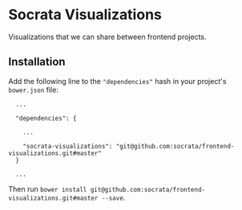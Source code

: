 # Socrata Visualizations
Visualizations that we can share between frontend projects.

## Installation
Add the following line to the `"dependencies"` hash in your project's `bower.json` file:

```
  ...

  "dependencies": {

    ...

    "socrata-visualizations": "git@github.com:socrata/frontend-visualizations.git#master"
  }

  ...
```

Then run `bower install git@github.com:socrata/frontend-visualizations.git#master --save`.
